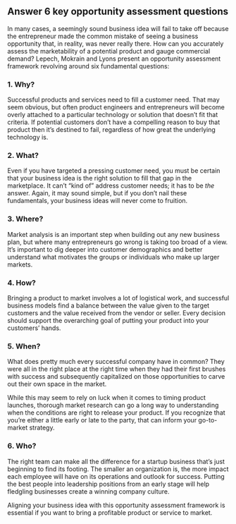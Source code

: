 <h2>Answer 6 key opportunity assessment questions</h2>

<p>In many cases, a seemingly sound business idea will fail to take off because the entrepreneur made the common mistake of seeing a business opportunity that, in reality, was never really there. How can you accurately assess the marketability of a potential product and gauge commercial demand? Lepech, Mokrain and Lyons present an opportunity assessment framework revolving around six fundamental questions:</p>

<h3>1. Why?</h3>

<p>Successful products and services need to fill a customer need. That may seem obvious, but often product engineers and entrepreneurs will become overly attached to a particular technology or solution that doesn’t fit that criteria. If potential customers don’t have a compelling reason to buy that product then it’s destined to fail, regardless of how great the underlying technology is.</p>

<h3>2. What?</h3>

<p>Even if you have targeted a pressing customer need, you must be certain that your business idea is the right solution to fill that gap in the marketplace. It can’t “kind of” address customer needs; it has to be <em>the </em>answer. Again, it may sound simple, but if you don’t nail these fundamentals, your business ideas will never come to fruition.</p>

<h3>3. Where?</h3>

<p>Market analysis is an important step when building out any new business plan, but where many entrepreneurs go wrong is taking too broad of a view. It’s important to dig deeper into customer demographics and better understand what motivates the groups or individuals who make up larger markets.</p>

<h3>4. How?</h3>

<p>Bringing a product to market involves a lot of logistical work, and successful business models find a balance between the value given to the target customers and the value received from the vendor or seller. Every decision should support the overarching goal of putting your product into your customers’ hands.</p>

<h3>5. When?</h3>

<p>What does pretty much every successful company have in common? They were all in the right place at the right time when they had their first brushes with success and subsequently capitalized on those opportunities to carve out their own space in the market.</p>

<p>While this may seem to rely on luck when it comes to timing product launches, thorough market research can go a long way to understanding when the conditions are right to release your product. If you recognize that you’re either a little early or late to the party, that can inform your go-to-market strategy.</p>

<h3>6. Who?</h3>

<p>The right team can make all the difference for a startup business that’s just beginning to find its footing. The smaller an organization is, the more impact each employee will have on its operations and outlook for success. Putting the best people into leadership positions from an early stage will help fledgling businesses create a winning company culture.</p>

<p>Aligning your business idea with this opportunity assessment framework is essential if you want to bring a profitable product or service to market.</p>
